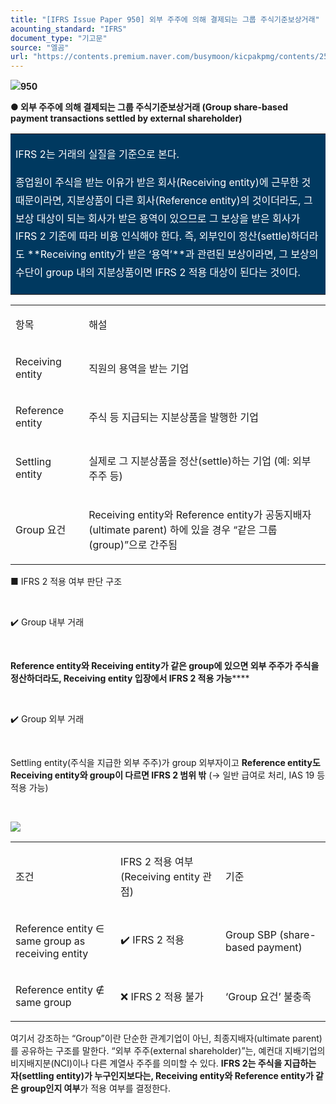 ```yaml
---
title: "[IFRS Issue Paper 950] 외부 주주에 의해 결제되는 그룹 주식기준보상거래"
acounting_standard: "IFRS"
document_type: "기고문"
source: "엘곰"
url: "https://contents.premium.naver.com/busymoon/kicpakpmg/contents/250725105412753fz"
---
```

![](https://n2.news.naver.com/l.gif?type=content)**950**

**● 외부 주주에 의해 결제되는 그룹 주식기준보상거래 (Group share-based payment transactions settled by external shareholder)**

<table style=""><tbody><tr><td colspan="3" rowspan="1" style="width: 99.99%; height: 129.0px;  background-color: #003960;"><div><p style="line-height:1.8;"><span style="color:#ffffff;">IFRS 2는 거래의 실질을 기준으로 본다.</span></p></div><div><p style="line-height:1.8;"><span style="color:#ffffff;">종업원이 주식을 받는 이유가 받은 회사(Receiving entity)에 근무한 것 때문이라면, 지분상품이 다른 회사(Reference entity)의 것이더라도, 그 보상 대상이 되는 회사가 받은 용역이 있으므로 그 보상을 받은 회사가 IFRS 2 기준에 따라 비용 인식해야 한다. 즉, 외부인이 정산(settle)하더라도 **Receiving entity가 받은 ‘용역’**과 관련된 보상이라면, 그 보상의 수단이 group 내의 지분상품이면 IFRS 2 적용 대상이 된다는 것이다.</span></p></div></td></tr></tbody></table>

<table style=""><tbody><tr><td colspan="1" rowspan="1" style="width: 23.24%; height: 40.0px;  "><div><p style=""><span style="">항목</span></p></div></td><td colspan="1" rowspan="1" style="width: 76.76%; height: 40.0px;  "><div><p style=""><span style="">해설</span></p></div></td></tr><tr><td colspan="1" rowspan="1" style="width: 23.24%; height: 40.0px;  "><div><p style=""><span style="">Receiving entity</span></p></div></td><td colspan="1" rowspan="1" style="width: 76.76%; height: 40.0px;  "><div><p style=""><span style="">직원의 용역을 받는 기업</span></p></div></td></tr><tr><td colspan="1" rowspan="1" style="width: 23.24%; height: 40.0px;  "><div><p style=""><span style="">Reference entity</span></p></div></td><td colspan="1" rowspan="1" style="width: 76.76%; height: 40.0px;  "><div><p style=""><span style="">주식 등 지급되는 지분상품을 발행한 기업</span></p></div></td></tr><tr><td colspan="1" rowspan="1" style="width: 23.24%; height: 40.0px;  "><div><p style=""><span style="">Settling entity</span></p></div></td><td colspan="1" rowspan="1" style="width: 76.76%; height: 40.0px;  "><div><p style=""><span style="">실제로 그 지분상품을 정산(settle)하는 기업 (예: 외부 주주 등)</span></p></div></td></tr><tr><td colspan="1" rowspan="1" style="width: 23.24%; height: 40.0px;  "><div><p style=""><span style="">Group 요건</span></p></div></td><td colspan="1" rowspan="1" style="width: 76.76%; height: 40.0px;  "><div><p style=""><span style="">Receiving entity와 Reference entity가 </span><span style="">공동지배자(ultimate parent)</span><span style=""> 하에 있을 경우 “같은 그룹(group)”으로 간주됨</span></p></div></td></tr></tbody></table>

■ IFRS 2 적용 여부 판단 구조

​

✔️ Group 내부 거래

​

**Reference entity와 Receiving entity가 같은 group에 있으면 외부 주주가 주식을 정산하더라도, Receiving entity 입장에서 IFRS 2 적용 가능****​**

​

✔️ Group 외부 거래

​

Settling entity(주식을 지급한 외부 주주)가 group 외부자이고 **Reference entity도 Receiving entity와 group이 다르면 IFRS 2 범위 밖** (→ 일반 급여로 처리, IAS 19 등 적용 가능)

​

![](https://scs-phinf.pstatic.net/MjAyNTA3MjVfMTM5/MDAxNzUzNDA3Njk1Mzc4.RfOeOOFV2B-I9Eg3HSqTCdcEd9La3phChcn-DAIWiccg.O3u8ekxoMT6rSYWQB_FdKAbiKTNH5wUi3BBsIpAGi9Ig.PNG/image.png?type=w800)

<table style=""><tbody><tr><td colspan="1" rowspan="1" style="width: 33.34%; height: 40.0px;  "><div><p style=""><span style="">조건</span></p></div></td><td colspan="1" rowspan="1" style="width: 33.34%; height: 40.0px;  "><div><p style=""><span style="">IFRS 2 적용 여부 (Receiving entity 관점)</span></p></div></td><td colspan="1" rowspan="1" style="width: 33.34%; height: 40.0px;  "><div><p style=""><span style="">기준</span></p></div></td></tr><tr><td colspan="1" rowspan="1" style="width: 33.34%; height: 40.0px;  "><div><p style=""><span style="">Reference entity ∈ same group as receiving entity</span></p></div></td><td colspan="1" rowspan="1" style="width: 33.34%; height: 40.0px;  "><div><p style=""><span style="">✔️ IFRS 2 적용</span></p></div></td><td colspan="1" rowspan="1" style="width: 33.34%; height: 40.0px;  "><div><p style=""><span style="">Group SBP (share-based payment)</span></p></div></td></tr><tr><td colspan="1" rowspan="1" style="width: 33.34%; height: 40.0px;  "><div><p style=""><span style="">Reference entity ∉ same group</span></p></div></td><td colspan="1" rowspan="1" style="width: 33.34%; height: 40.0px;  "><div><p style=""><span style="">❌ IFRS 2 적용 불가</span></p></div></td><td colspan="1" rowspan="1" style="width: 33.34%; height: 40.0px;  "><div><p style=""><span style="">‘Group 요건’ 불충족</span></p></div></td></tr></tbody></table>

여기서 강조하는 “Group”이란 단순한 관계기업이 아닌, 최종지배자(ultimate parent)를 공유하는 구조를 말한다. “외부 주주(external shareholder)”는, 예컨대 지배기업의 비지배지분(NCI)이나 다른 계열사 주주를 의미할 수 있다. **IFRS 2는 주식을 지급하는 자(settling entity)가 누구인지보다는, Receiving entity와 Reference entity가 같은 group인지 여부**가 적용 여부를 결정한다.

​